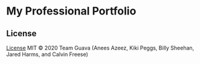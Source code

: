 # My Professional Portfolio

## License

[License](./LICENSE.txt)
MIT &copy; 2020 Team Guava (Anees Azeez, Kiki Peggs, Billy Sheehan, Jared Harms, and Calvin Freese)